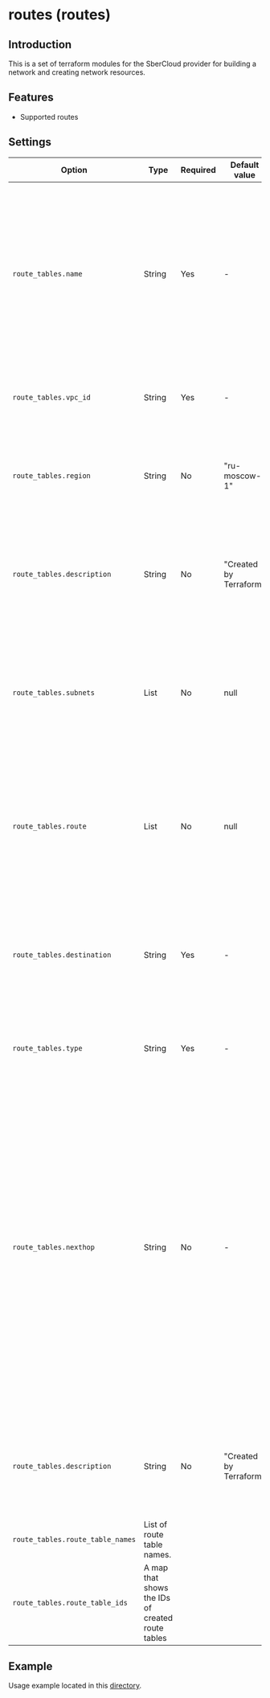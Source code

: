 # routes (routes)

## Introduction

This is a set of terraform modules for the SberCloud provider for building a network and creating network resources.

## Features

- Supported routes

## Settings

| Option | Type | Required | Default value |Description |
| --- | ---  | --- | --- | --- |
| `route_tables.name` | String | Yes | - | **You can specify your own value for the name parameter. If you do not specify it, then the name will be the key of the element in the map.** Specifies the route table name. The value is a string of no more than 64 characters that can contain letters, digits, underscores (_), hyphens (-), and periods (.). |
| `route_tables.vpc_id` | String | Yes | - | Specifies the VPC ID for which a route table is to be added. Changing this creates a new resource. |
| `route_tables.region` | String | No | "ru-moscow-1" | The region in which to create the vpc route table. If omitted, the provider-level region will be used. Changing this creates a new resource. |
| `route_tables.description` | String | No | "Created by Terraform" | Specifies the supplementary information about the route table. The value is a string of no more than 255 characters and cannot contain angle brackets (< or >). |
| `route_tables.subnets` | List | No | null | Specifies an array of one or more subnets associating with the route table. The custom route table associated with a subnet affects only the outbound traffic. The default route table determines the inbound traffic. |
| `route_tables.route` | List | No | null | Specifies an array of one or more subnets associating with the route table. The custom route table associated with a subnet affects only the outbound traffic. The default route table determines the inbound traffic. |
| `route_tables.destination` | String | Yes | - | Specifies the destination address in the CIDR notation format, for example, 192.168.200.0/24. The destination of each route must be unique and cannot overlap with any subnet in the VPC. |
| `route_tables.type` | String | Yes | - | Specifies the route type. Currently, the value can be: ecs, eni, vip, nat, peering, vpn, dc and cc. |
| `route_tables.nexthop` | String | No | - | Specifies the next hop.<br> - If the route type is ecs, the value is an ECS instance ID in the VPC.<br> - If the route type is eni, the value is the extension NIC of an ECS in the VPC.<br> - If the route type is vip, the value is a virtual IP address.<br> - If the route type is nat, the value is a VPN gateway ID.<br> - If the route type is peering, the value is a VPC peering connection ID.<br> - If the route type is vpn, the value is a VPN gateway ID.<br> - If the route type is dc, the value is a Direct Connect gateway ID.<br> - If the route type is cc, the value is a Cloud Connection ID. |
| `route_tables.description` | String | No | "Created by Terraform" | Specifies the supplementary information about the route. The value is a string of no more than 255 characters and cannot contain angle brackets (< or >). |
| `route_tables.route_table_names` | List of route table names. |
| `route_tables.route_table_ids` | A map that shows the IDs of created route tables |

## Example

Usage example located in this [directory](docs/example).
